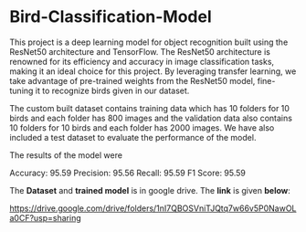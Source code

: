 # Bird-Classification-Model
This project is a deep learning model for object recognition built using the ResNet50 architecture and TensorFlow. The ResNet50 architecture is renowned for its efficiency and accuracy in image classification tasks, making it an ideal choice for this project. By leveraging transfer learning, we take advantage of pre-trained weights from the ResNet50 model, fine-tuning it to recognize birds given in our dataset.

The custom built dataset contains training data which has 10 folders for 10 birds and each folder has 800 images and the validation data also contains 10 folders for 10 birds and each folder has 2000 images. We have also included a test dataset to evaluate the performance of the model.

The results of the model were

Accuracy: 95.59 Precision: 95.56 Recall: 95.59 F1 Score: 95.59

The **Dataset** and **trained model** is in google drive. The **link** is given **below**:

https://drive.google.com/drive/folders/1nI7QBOSVniTJQtq7w66v5P0NawOLa0CF?usp=sharing
